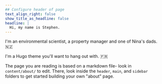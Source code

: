 ```yaml
---
## Configure header of page
text_align_right: false
show_title_as_headline: false
headline: |
  Hi, my name is Stephen.
---
```


<!-- this is a subheadline -->
I'm an environmental scientist, a property manager and one of Nina's dads. :new_zealand:

I'm a Hugo theme you'll want to hang out with. :fr: 

The page you are reading is based on a markdown file- look in `content/about/` to edit. There, look inside the `header`, `main`, and `sidebar` folders to get started building your own "about" page.